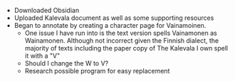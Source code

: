 - Downloaded Obsidian
- Uploaded Kalevala document as well as some supporting resources
- Began to annotate by creating a character page for Vainamoinen. 
	- One issue I have run into is the text version spells Vainamonen as Wainamonen. Although not incorrect given the Finnish dialect, the majority of texts including the paper copy of The Kalevala I own spell it with a "V"
	- Should I change the W to V?
	- Research possible program for easy replacement
